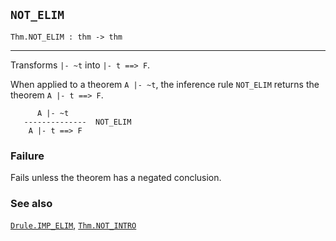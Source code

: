 ## `NOT_ELIM`

``` hol4
Thm.NOT_ELIM : thm -> thm
```

------------------------------------------------------------------------

Transforms `|- ~t` into `|- t ==> F`.

When applied to a theorem `A |- ~t`, the inference rule `NOT_ELIM`
returns the theorem `A |- t ==> F`.

``` hol4
      A |- ~t
   --------------  NOT_ELIM
    A |- t ==> F
```

### Failure

Fails unless the theorem has a negated conclusion.

### See also

[`Drule.IMP_ELIM`](#Drule.IMP_ELIM), [`Thm.NOT_INTRO`](#Thm.NOT_INTRO)
